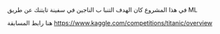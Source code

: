 في هذا المشروع كان الهدف التنبا ب الناجين في سفينة تايتنك عن طريق ML 

هنا رابط المسابقة 
https://www.kaggle.com/competitions/titanic/overview

